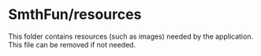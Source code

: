 # SmthFun/resources

This folder contains resources (such as images) needed by the application. This file can
be removed if not needed.
